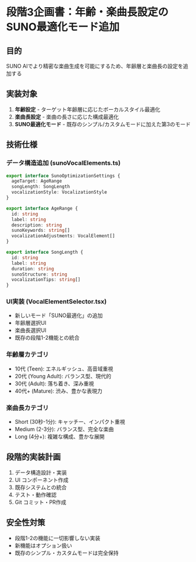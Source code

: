 # 段階3企画書：年齢・楽曲長設定のSUNO最適化モード追加

## 目的
SUNO AIでより精密な楽曲生成を可能にするため、年齢層と楽曲長の設定を追加する

## 実装対象
1. **年齢設定** - ターゲット年齢層に応じたボーカルスタイル最適化
2. **楽曲長設定** - 楽曲の長さに応じた構成最適化
3. **SUNO最適化モード** - 既存のシンプル/カスタムモードに加えた第3のモード

## 技術仕様

### データ構造追加 (sunoVocalElements.ts)
```typescript
export interface SunoOptimizationSettings {
  ageTarget: AgeRange
  songLength: SongLength
  vocalizationStyle: VocalizationStyle
}

export interface AgeRange {
  id: string
  label: string
  description: string
  sunoKeywords: string[]
  vocalizationAdjustments: VocalElement[]
}

export interface SongLength {
  id: string
  label: string
  duration: string
  sunoStructure: string
  vocalizationTips: string[]
}
```

### UI実装 (VocalElementSelector.tsx)
- 新しいモード「SUNO最適化」の追加
- 年齢層選択UI
- 楽曲長選択UI
- 既存の段階1-2機能との統合

### 年齢層カテゴリ
- 10代 (Teen): エネルギッシュ、高音域重視
- 20代 (Young Adult): バランス型、現代的
- 30代 (Adult): 落ち着き、深み重視
- 40代+ (Mature): 渋み、豊かな表現力

### 楽曲長カテゴリ
- Short (30秒-1分): キャッチー、インパクト重視
- Medium (2-3分): バランス型、完全な楽曲
- Long (4分+): 複雑な構成、豊かな展開

## 段階的実装計画
1. データ構造設計・実装
2. UI コンポーネント作成
3. 既存システムとの統合
4. テスト・動作確認
5. Git コミット・PR作成

## 安全性対策
- 段階1-2の機能に一切影響しない実装
- 新機能はオプション扱い
- 既存のシンプル・カスタムモードは完全保持
